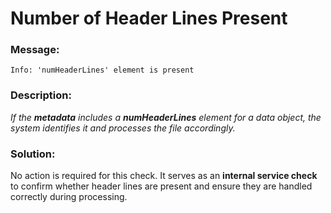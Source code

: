 # Number of Header Lines Present

### Message:

```
Info: 'numHeaderLines' element is present
```

### Description:

_If the **metadata** includes a **numHeaderLines** element for a data object, the system identifies it and processes the file accordingly._

### Solution:

No action is required for this check. It serves as an **internal service check** to confirm whether header lines are present and ensure they are handled correctly during processing.
